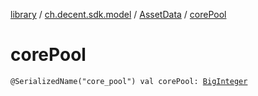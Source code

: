 [library](../../index.md) / [ch.decent.sdk.model](../index.md) / [AssetData](index.md) / [corePool](./core-pool.md)

# corePool

`@SerializedName("core_pool") val corePool: `[`BigInteger`](http://docs.oracle.com/javase/6/docs/api/java/math/BigInteger.html)